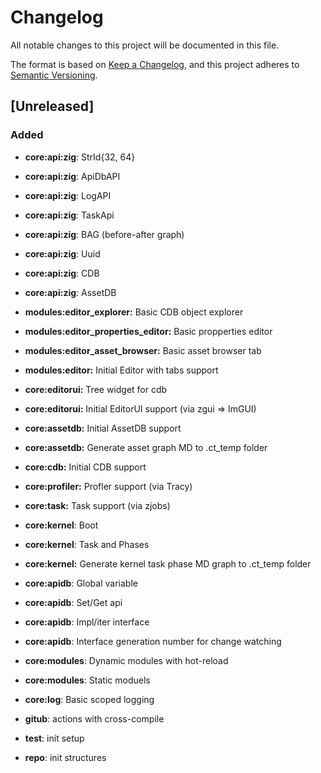 # Changelog

All notable changes to this project will be documented in this file.

The format is based on [Keep a Changelog](https://keepachangelog.com/en/1.0.0/),
and this project adheres to [Semantic Versioning](https://semver.org/spec/v2.0.0.html).

## [Unreleased]

### Added

- **core:api:zig**: StrId{32, 64}
- **core:api:zig**: ApiDbAPI
- **core:api:zig**: LogAPI
- **core:api:zig**: TaskApi
- **core:api:zig**: BAG (before-after graph)
- **core:api:zig**: Uuid
- **core:api:zig**: CDB
- **core:api:zig**: AssetDB

- **modules:editor_explorer:** Basic CDB object explorer
- **modules:editor_properties_editor:** Basic propperties editor
- **modules:editor_asset_browser:** Basic asset browser tab
- **modules:editor:** Initial Editor with tabs support
- **core:editorui:** Tree widget for cdb
- **core:editorui:** Initial EditorUI support (via zgui => ImGUI)
- **core:assetdb:** Initial AssetDB support
- **core:assetdb:** Generate asset graph MD to .ct_temp folder
- **core:cdb:** Initial CDB support
- **core:profiler:** Profler support (via Tracy)
- **core:task:** Task support (via zjobs)

- **core:kernel**: Boot
- **core:kernel**: Task and Phases
- **core:kernel:** Generate kernel task phase MD graph to .ct_temp folder

- **core:apidb**: Global variable
- **core:apidb**: Set/Get api
- **core:apidb**: Impl/iter interface
- **core:apidb**: Interface generation number for change watching

- **core:modules**: Dynamic modules with hot-reload
- **core:modules**: Static moduels

- **core:log**: Basic scoped logging

- **gitub**: actions with cross-compile
- **test**: init setup
- **repo**: init structures
